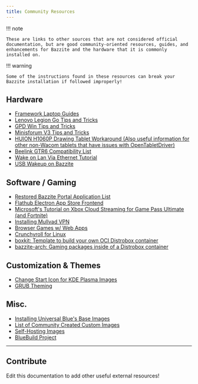 ```yaml
---
title: Community Resources
---
```

!!! note

    These are links to other sources that are not considered official documentation, but are good community-oriented resources, guides, and enhancements for Bazzite and the hardware that it is commonly installed on.

!!! warning

    Some of the instructions found in these resources can break your Bazzite installation if followed improperly!

## Hardware

- [Framework Laptop Guides](https://guides.frame.work/)
- [Lenovo Legion Go Tips and Tricks](https://github.com/aarron-lee/legion-go-tricks)
- [GPD Win Tips and Tricks](https://github.com/aarron-lee/gpd-win-tricks)
- [Minisforum V3 Tips and Tricks](https://github.com/aarron-lee/awesome-minisforum-v3)
- [HUION H1060P Drawing Tablet Workaround (Also useful information for other non-Wacom tablets that have issues with OpenTabletDriver)](https://www.answeroverflow.com/m/1275988149402861709)
- [Beelink GTR6 Compatibility List](https://docs.google.com/spreadsheets/d/1stEL43uuNny6HV4HhV347T0iEprstmahngEJEOqz_b4/)
- [Wake on Lan Via Ethernet Tutorial](https://universal-blue.discourse.group/t/is-wake-on-lan-supported/1165/6)
- [USB Wakeup on Bazzite](https://arnaught.neocities.org/blog/2024/12/28/bazzite-usb-wakeup)

## Software / Gaming

- [Restored Bazzite Portal Application List](https://universal-blue.discourse.group/t/old-bazzite-portal-flatpak-list-restored-as-a-forum-post/5440)
- [Flathub Electron App Store Frontend](https://github.com/aarron-lee/flathub-electron)
- [Microsoft's Tutorial on Xbox Cloud Streaming for Game Pass Ultimate (and Fortnite)](https://support.microsoft.com/en-us/topic/xbox-cloud-gaming-in-microsoft-edge-with-steam-deck-43dd011b-0ce8-4810-8302-965be6d53296)
- [Installing Mullvad VPN](https://docs.getaurora.dev/guides/layerapp/)
- [Browser Games w/ Web Apps](https://universal-blue.discourse.group/t/how-to-run-old-browser-games-with-web-apps/486)
- [Crunchyroll for Linux](https://github.com/aarron-lee/crunchyroll-linux)
- [boxkit: Template to build your own OCI Distrobox container](https://github.com/ublue-os/boxkit) 
- [bazzite-arch: Gaming packages inside of a Distrobox container](https://github.com/ublue-os/bazzite-arch)


## Customization & Themes

- [Change Start Icon for KDE Plasma Images](https://docs.getaurora.dev/guides/start-icon/)
- [GRUB Theming](https://universal-blue.discourse.group/t/grub-theming-guide-for-silverblue-ublue/370)

## Misc.

- [Installing Universal Blue's Base Images](https://universal-blue.discourse.group/t/how-to-install-universal-blues-base-images/868)
- [List of Community Created Custom Images](https://universal-blue.discourse.group/t/list-of-community-created-custom-images/340)
- [Self-Hosting Images](https://universal-blue.discourse.group/t/self-hosters-the-forge-needs-your-eyes-and-hands/1566)
- [BlueBuild Project](https://blue-build.org/)

<hr>

## Contribute

Edit this documentation to add other useful external resources!
